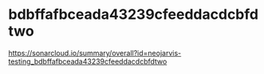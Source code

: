 # bdbffafbceada43239cfeeddacdcbfdtwo
https://sonarcloud.io/summary/overall?id=neojarvis-testing_bdbffafbceada43239cfeeddacdcbfdtwo
